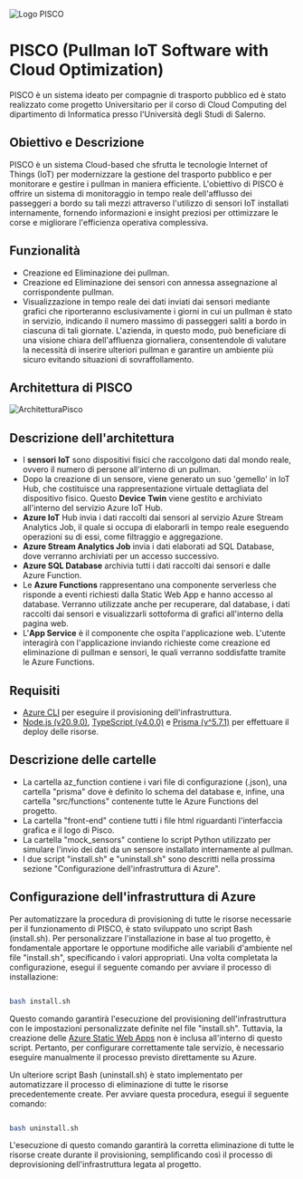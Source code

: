![Logo PISCO](https://github.com/AngeloSantangelo/PISCO/assets/115495018/e7e96419-f808-49ae-afc9-19542b2db25d)

# PISCO (Pullman IoT Software with Cloud Optimization)
PISCO è un sistema ideato per compagnie di trasporto pubblico ed è stato realizzato come progetto Universitario per il corso di Cloud Computing del dipartimento di Informatica presso l'Università degli Studi di Salerno.
## Obiettivo e Descrizione
PISCO è un sistema Cloud-based che sfrutta le tecnologie Internet of Things (IoT) per modernizzare la gestione del trasporto pubblico e per monitorare e gestire i pullman in maniera efficiente. L'obiettivo di PISCO è offrire un sistema di monitoraggio in tempo reale dell'afflusso dei passeggeri a bordo su tali mezzi attraverso l'utilizzo di sensori IoT installati internamente, fornendo informazioni e insight preziosi per ottimizzare le corse e migliorare l'efficienza operativa complessiva.
## Funzionalità
- Creazione ed Eliminazione dei pullman.
- Creazione ed Eliminazione dei sensori con annessa assegnazione al corrispondente pullman.
- Visualizzazione in tempo reale dei dati inviati dai sensori mediante grafici che riporteranno esclusivamente i giorni in cui un pullman è stato in servizio, indicando il numero massimo di passeggeri saliti a bordo in ciascuna di tali giornate. L'azienda, in questo modo, può beneficiare di una visione chiara dell'affluenza giornaliera, consentendole di valutare la necessità di inserire ulteriori pullman e garantire un ambiente più sicuro evitando situazioni di sovraffollamento.
## Architettura di PISCO
![ArchitetturaPisco](https://github.com/AngeloSantangelo/PISCO/assets/115495018/a01646f4-be81-448a-bd0e-c7f2ff605a19)

## Descrizione dell'architettura
- I __sensori__ __IoT__ sono dispositivi fisici che raccolgono dati dal mondo reale, ovvero il numero di persone all'interno di un pullman.
- Dopo la creazione di un sensore, viene generato un suo 'gemello' in IoT Hub, che costituisce una rappresentazione virtuale dettagliata del dispositivo fisico. Questo __Device__ __Twin__ viene gestito e archiviato all'interno del servizio Azure IoT Hub.
- __Azure IoT__ Hub invia i dati raccolti dai sensori al servizio Azure Stream Analytics Job, il quale si occupa di elaborarli in tempo reale eseguendo operazioni su di essi, come filtraggio e aggregazione.
- __Azure Stream Analytics Job__ invia i dati elaborati ad SQL Database, dove verranno archiviati per un accesso successivo.
- __Azure SQL Database__ archivia tutti i dati raccolti dai sensori e dalle Azure Function.
- Le __Azure Functions__ rappresentano una componente serverless che risponde a eventi richiesti dalla Static Web App e hanno accesso al database. Verranno utilizzate anche per recuperare, dal database, i dati raccolti dai sensori e visualizzarli sottoforma di grafici all'interno della pagina web. 
- L'__App Service__ è il componente che ospita l'applicazione web. L'utente interagirà con l'applicazione inviando richieste come creazione ed eliminazione di pullman e sensori, le quali verranno soddisfatte tramite le Azure Functions.
## Requisiti
- [Azure CLI](https://learn.microsoft.com/en-us/cli/azure/install-azure-cli) per eseguire il provisioning dell'infrastruttura.
- [Node.js (v20.9.0)](https://radixweb.com/blog/installing-npm-and-nodejs-on-windows-and-mac), [TypeScript (v4.0.0)](https://www.typescriptlang.org/download#:~:text=across%20different%20machines.-,via%20npm,latest%20version%20(currently%205.3).) e [Prisma (v^5.7.1)](https://www.prisma.io/docs/getting-started/quickstart) per effettuare il deploy delle risorse.
## Descrizione delle cartelle
- La cartella az_function contiene i vari file di configurazione (.json), una cartella "prisma" dove è definito lo schema del database e, infine, una cartella "src/functions" contenente tutte le Azure Functions del progetto.
- La cartella "front-end" contiene tutti i file html riguardanti l'interfaccia grafica e il logo di Pisco.
- La cartella "mock_sensors" contiene lo script Python utilizzato per simulare l'invio dei dati da un sensore installato internamente al pullman.
- I due script "install.sh" e "uninstall.sh" sono descritti nella prossima sezione "Configurazione dell'infrastruttura di Azure".
## Configurazione dell'infrastruttura di Azure
Per automatizzare la procedura di provisioning di tutte le risorse necessarie per il funzionamento di PISCO, è stato sviluppato uno script Bash (install.sh). Per personalizzare l'installazione in base al tuo progetto, è fondamentale apportare le opportune modifiche alle variabili d'ambiente nel file "install.sh", specificando i valori appropriati. Una volta completata la configurazione, esegui il seguente comando per avviare il processo di installazione:
```bash

bash install.sh

```
Questo comando garantirà l'esecuzione del provisioning dell'infrastruttura con le impostazioni personalizzate definite nel file "install.sh". Tuttavia, la creazione delle [Azure Static Web Apps](https://learn.microsoft.com/en-us/azure/static-web-apps/get-started-portal?tabs=vanilla-javascript&pivots=github) non è inclusa all'interno di questo script. Pertanto, per configurare correttamente tale servizio, è necessario eseguire manualmente il processo previsto direttamente su Azure.


Un ulteriore script Bash (uninstall.sh) è stato implementato per automatizzare il processo di eliminazione di tutte le risorse precedentemente create. Per avviare questa procedura, esegui il seguente comando:
```bash

bash uninstall.sh

```
L'esecuzione di questo comando garantirà la corretta eliminazione di tutte le risorse create durante il provisioning, semplificando così il processo di deprovisioning dell'infrastruttura legata al progetto.
